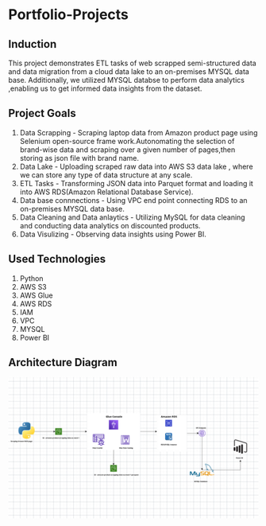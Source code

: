 # Portfolio-Projects

## Induction

 This project demonstrates ETL tasks of web scrapped semi-structured data  and 
data migration from a cloud data lake to an on-premises MYSQL data base.
Additionally, we utilized MYSQL databse to perform data analytics 
,enabling us to get informed data insights from the dataset.

## Project Goals

1. Data Scrapping - Scraping laptop data from Amazon product page using Selenium open-source frame work.Autonomating the selection of 
   brand-wise data and scraping over a given number of pages,then storing as json file with brand name.
2. Data Lake - Uploading scraped raw data into AWS S3 data lake , where we can store any type of data structure at any scale.
3. ETL Tasks - Transforming JSON  data into Parquet format and loading it into AWS RDS(Amazon Relational Database Service).
4. Data base connnections - Using VPC end point connecting RDS to an on-premises MYSQL data base.
5. Data Cleaning and Data anlaytics - Utilizing MySQL for data cleaning and conducting data analytics on discounted products.
6. Data Visulizing - Observing data insights using Power BI.

## Used Technologies

1. Python
2. AWS S3
3. AWS Glue
4. AWS RDS
5. IAM
6. VPC
7. MYSQL
8. Power BI
   
## Architecture Diagram


<img src="Architecture_Diagram.png">



 

